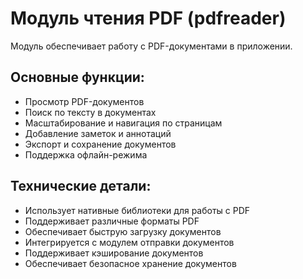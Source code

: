 # Модуль чтения PDF (pdfreader)

Модуль обеспечивает работу с PDF-документами в приложении.

## Основные функции:
- Просмотр PDF-документов
- Поиск по тексту в документах
- Масштабирование и навигация по страницам
- Добавление заметок и аннотаций
- Экспорт и сохранение документов
- Поддержка офлайн-режима

## Технические детали:
- Использует нативные библиотеки для работы с PDF
- Поддерживает различные форматы PDF
- Обеспечивает быструю загрузку документов
- Интегрируется с модулем отправки документов
- Поддерживает кэширование документов
- Обеспечивает безопасное хранение документов 